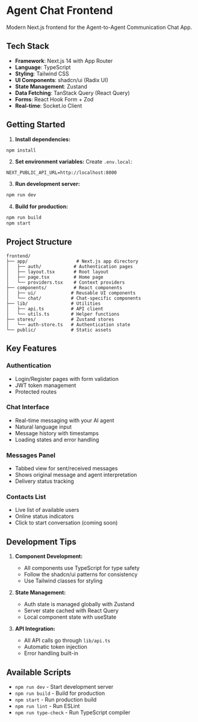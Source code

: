 # Agent Chat Frontend

Modern Next.js frontend for the Agent-to-Agent Communication Chat App.

## Tech Stack

- **Framework**: Next.js 14 with App Router
- **Language**: TypeScript
- **Styling**: Tailwind CSS
- **UI Components**: shadcn/ui (Radix UI)
- **State Management**: Zustand
- **Data Fetching**: TanStack Query (React Query)
- **Forms**: React Hook Form + Zod
- **Real-time**: Socket.io Client

## Getting Started

1. **Install dependencies:**
```bash
npm install
```

2. **Set environment variables:**
Create `.env.local`:
```
NEXT_PUBLIC_API_URL=http://localhost:8000
```

3. **Run development server:**
```bash
npm run dev
```

4. **Build for production:**
```bash
npm run build
npm start
```

## Project Structure

```
frontend/
├── app/                  # Next.js app directory
│   ├── auth/            # Authentication pages
│   ├── layout.tsx       # Root layout
│   ├── page.tsx         # Home page
│   └── providers.tsx    # Context providers
├── components/          # React components
│   ├── ui/             # Reusable UI components
│   └── chat/           # Chat-specific components
├── lib/                # Utilities
│   ├── api.ts          # API client
│   └── utils.ts        # Helper functions
├── stores/             # Zustand stores
│   └── auth-store.ts   # Authentication state
└── public/             # Static assets
```

## Key Features

### Authentication
- Login/Register pages with form validation
- JWT token management
- Protected routes

### Chat Interface
- Real-time messaging with your AI agent
- Natural language input
- Message history with timestamps
- Loading states and error handling

### Messages Panel
- Tabbed view for sent/received messages
- Shows original message and agent interpretation
- Delivery status tracking

### Contacts List
- Live list of available users
- Online status indicators
- Click to start conversation (coming soon)

## Development Tips

1. **Component Development:**
   - All components use TypeScript for type safety
   - Follow the shadcn/ui patterns for consistency
   - Use Tailwind classes for styling

2. **State Management:**
   - Auth state is managed globally with Zustand
   - Server state cached with React Query
   - Local component state with useState

3. **API Integration:**
   - All API calls go through `lib/api.ts`
   - Automatic token injection
   - Error handling built-in

## Available Scripts

- `npm run dev` - Start development server
- `npm run build` - Build for production
- `npm start` - Run production build
- `npm run lint` - Run ESLint
- `npm run type-check` - Run TypeScript compiler 